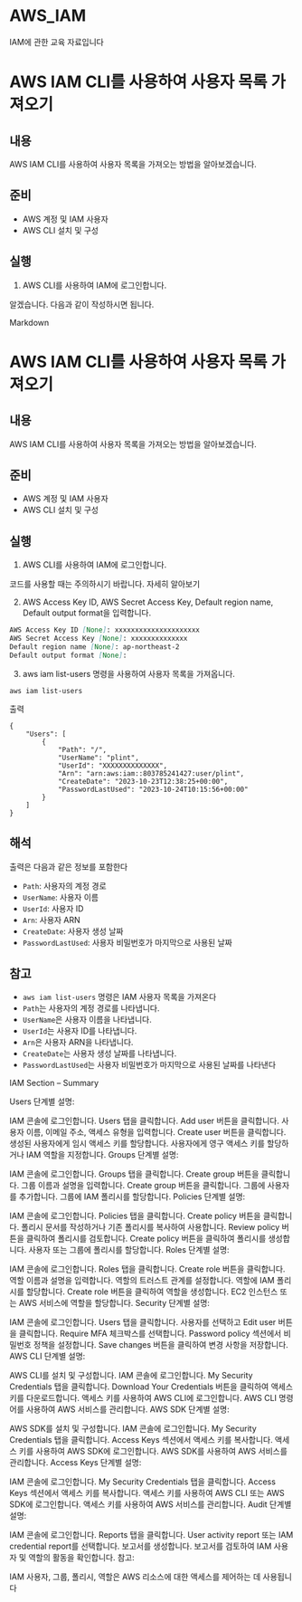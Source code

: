 # AWS_IAM
IAM에 관한 교육 자료입니다

# AWS IAM CLI를 사용하여 사용자 목록 가져오기

## 내용

AWS IAM CLI를 사용하여 사용자 목록을 가져오는 방법을 알아보겠습니다.

## 준비

* AWS 계정 및 IAM 사용자
* AWS CLI 설치 및 구성

## 실행

1. AWS CLI를 사용하여 IAM에 로그인합니다.


알겠습니다. 다음과 같이 작성하시면 됩니다.

Markdown
# AWS IAM CLI를 사용하여 사용자 목록 가져오기

## 내용

AWS IAM CLI를 사용하여 사용자 목록을 가져오는 방법을 알아보겠습니다.

## 준비

* AWS 계정 및 IAM 사용자
* AWS CLI 설치 및 구성

## 실행

1. AWS CLI를 사용하여 IAM에 로그인합니다.

코드를 사용할 때는 주의하시기 바랍니다. 자세히 알아보기


2. AWS Access Key ID, AWS Secret Access Key, Default region name, Default output format을 입력합니다.

```markdown
AWS Access Key ID [None]: xxxxxxxxxxxxxxxxxxxxx
AWS Secret Access Key [None]: xxxxxxxxxxxxxx
Default region name [None]: ap-northeast-2
Default output format [None]:
```

3. aws iam list-users 명령을 사용하여 사용자 목록을 가져옵니다.

```
aws iam list-users
```

출력

```
{
    "Users": [
        {
            "Path": "/",
            "UserName": "plint",
            "UserId": "XXXXXXXXXXXXXX",
            "Arn": "arn:aws:iam::803785241427:user/plint",
            "CreateDate": "2023-10-23T12:38:25+00:00",
            "PasswordLastUsed": "2023-10-24T10:15:56+00:00"
        }
    ]
}
```

## 해석

출력은 다음과 같은 정보를 포함한다

* `Path`: 사용자의 계정 경로
* `UserName`: 사용자 이름
* `UserId`: 사용자 ID
* `Arn`: 사용자 ARN
* `CreateDate`: 사용자 생성 날짜
* `PasswordLastUsed`: 사용자 비밀번호가 마지막으로 사용된 날짜

## 참고

* `aws iam list-users` 명령은 IAM 사용자 목록을 가져온다
* `Path`는 사용자의 계정 경로를 나타냅니다.
* `UserName`은 사용자 이름을 나타냅니다.
* `UserId`는 사용자 ID를 나타냅니다.
* `Arn`은 사용자 ARN을 나타냅니다.
* `CreateDate`는 사용자 생성 날짜를 나타냅니다.
* `PasswordLastUsed`는 사용자 비밀번호가 마지막으로 사용된 날짜를 나타낸다


IAM Section – Summary

Users
단계별 설명:

IAM 콘솔에 로그인합니다.
Users 탭을 클릭합니다.
Add user 버튼을 클릭합니다.
사용자 이름, 이메일 주소, 액세스 유형을 입력합니다.
Create user 버튼을 클릭합니다.
생성된 사용자에게 임시 액세스 키를 할당합니다.
사용자에게 영구 액세스 키를 할당하거나 IAM 역할을 지정합니다.
Groups
단계별 설명:

IAM 콘솔에 로그인합니다.
Groups 탭을 클릭합니다.
Create group 버튼을 클릭합니다.
그룹 이름과 설명을 입력합니다.
Create group 버튼을 클릭합니다.
그룹에 사용자를 추가합니다.
그룹에 IAM 폴리시를 할당합니다.
Policies
단계별 설명:

IAM 콘솔에 로그인합니다.
Policies 탭을 클릭합니다.
Create policy 버튼을 클릭합니다.
폴리시 문서를 작성하거나 기존 폴리시를 복사하여 사용합니다.
Review policy 버튼을 클릭하여 폴리시를 검토합니다.
Create policy 버튼을 클릭하여 폴리시를 생성합니다.
사용자 또는 그룹에 폴리시를 할당합니다.
Roles
단계별 설명:

IAM 콘솔에 로그인합니다.
Roles 탭을 클릭합니다.
Create role 버튼을 클릭합니다.
역할 이름과 설명을 입력합니다.
역할의 트러스트 관계를 설정합니다.
역할에 IAM 폴리시를 할당합니다.
Create role 버튼을 클릭하여 역할을 생성합니다.
EC2 인스턴스 또는 AWS 서비스에 역할을 할당합니다.
Security
단계별 설명:

IAM 콘솔에 로그인합니다.
Users 탭을 클릭합니다.
사용자를 선택하고 Edit user 버튼을 클릭합니다.
Require MFA 체크박스를 선택합니다.
Password policy 섹션에서 비밀번호 정책을 설정합니다.
Save changes 버튼을 클릭하여 변경 사항을 저장합니다.
AWS CLI
단계별 설명:

AWS CLI를 설치 및 구성합니다.
IAM 콘솔에 로그인합니다.
My Security Credentials 탭을 클릭합니다.
Download Your Credentials 버튼을 클릭하여 액세스 키를 다운로드합니다.
액세스 키를 사용하여 AWS CLI에 로그인합니다.
AWS CLI 명령어를 사용하여 AWS 서비스를 관리합니다.
AWS SDK
단계별 설명:

AWS SDK를 설치 및 구성합니다.
IAM 콘솔에 로그인합니다.
My Security Credentials 탭을 클릭합니다.
Access Keys 섹션에서 액세스 키를 복사합니다.
액세스 키를 사용하여 AWS SDK에 로그인합니다.
AWS SDK를 사용하여 AWS 서비스를 관리합니다.
Access Keys
단계별 설명:

IAM 콘솔에 로그인합니다.
My Security Credentials 탭을 클릭합니다.
Access Keys 섹션에서 액세스 키를 복사합니다.
액세스 키를 사용하여 AWS CLI 또는 AWS SDK에 로그인합니다.
액세스 키를 사용하여 AWS 서비스를 관리합니다.
Audit
단계별 설명:

IAM 콘솔에 로그인합니다.
Reports 탭을 클릭합니다.
User activity report 또는 IAM credential report를 선택합니다.
보고서를 생성합니다.
보고서를 검토하여 IAM 사용자 및 역할의 활동을 확인합니다.
참고:

IAM 사용자, 그룹, 폴리시, 역할은 AWS 리소스에 대한 액세스를 제어하는 데 사용됩니다





